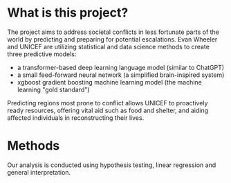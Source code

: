 # What is this project?

The project aims to address societal conflicts in less fortunate parts of the world by predicting and preparing for potential escalations. Evan Wheeler and UNICEF are utilizing statistical and data science methods to create three predictive models: 
 - a transformer-based deep learning language model (similar to ChatGPT)
 - a small feed-forward neural network (a simplified brain-inspired system)
 - xgboost gradient boosting machine learning model (the machine learning "gold standard")
 
Predicting regions most prone to conflict allows UNICEF to proactively ready resources, offering vital aid such as food and shelter, and aiding affected individuals in reconstructing their lives.

# Methods

Our analysis is conducted using hypothesis testing, linear regression and general interpretation.
